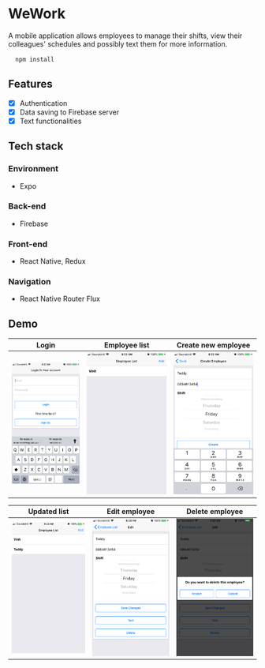 # WeWork
A mobile application allows employees to manage their shifts, view their colleagues' schedules and possibly text them for more information. 
```javascript
  npm install
```
## Features
- [x] Authentication 
- [x] Data saving to Firebase server
- [x] Text functionalities 

## Tech stack
### Environment
* Expo
### Back-end
* Firebase
### Front-end
* React Native, Redux
### Navigation
* React Native Router Flux

## Demo
| Login     | Employee list   | Create new employee     |
| :-------------: | :-------------: | :-------------: |
| ![Login](screenshots/login.png) | ![EmployeeList](screenshots/list.png) | ![Create](screenshots/create.png) |

| Updated list    | Edit employee    | Delete employee    | 
| :-------------: | :-------------: | :-------------: |
| ![UpdatedList](screenshots/updatedList.png) | ![EditEmployee](screenshots/edit.png) | ![DeleteEmployee ](screenshots/delete.png) |
